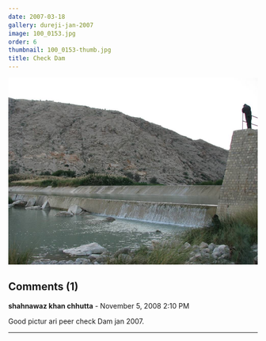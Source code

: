```yaml
---
date: 2007-03-18
gallery: dureji-jan-2007
image: 100_0153.jpg
order: 6
thumbnail: 100_0153-thumb.jpg
title: Check Dam
---
```


![Check Dam](./100_0153.jpg)

<div id="comments">

## Comments (1)

**shahnawaz khan chhutta** - November  5, 2008  2:10 PM

Good pictur ari peer check Dam jan 2007.

---

</div>